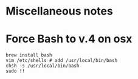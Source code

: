 # Miscellaneous notes

# Force Bash to v.4 on osx

```
brew install bash
vim /etc/shells # add /usr/local/bin/bash
chsh -s /usr/local/bin/bash
sudo !!
```
